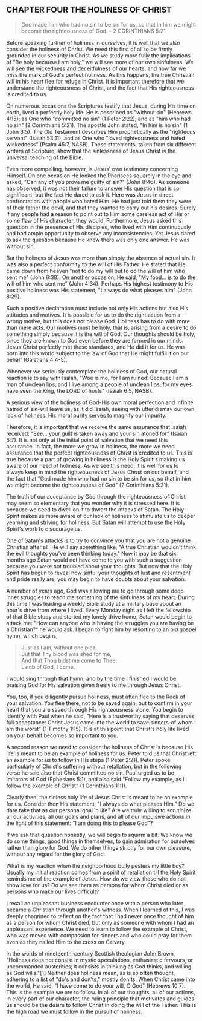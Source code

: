 ## CHAPTER FOUR THE HOLINESS OF CHRIST
> God made him who had no sin to be sin for us, so that in him we might become the righteousness of God. - 2 CORINTHIANS 5:21

Before speaking further of holiness in ourselves, it is well that we also consider the holiness of Christ. We need this first of all to be firmly grounded in our security in Christ. As we study more fully the implications of "Be holy because I am holy," we will see more of our own sinfulness. We will see the wickedness and deceitfulness of our hearts, and how far we miss the mark of God's perfect holiness. As this happens, the true Christian will in his heart flee for refuge in Christ. It is
important therefore that we understand the righteousness of Christ, and the fact that His righteousness is credited to us.

On numerous occasions the Scriptures testify that Jesus, during His time on earth, lived a perfectly holy life. He is described as "without sin" (Hebrews 4:15); as One who "committed no sin" (1 Peter 2:22); and as "him who had no sin" (2 Corinthians 5:21). The apostle John stated, "In him is no sin" (1 John 3:5). The Old Testament describes Him prophetically as the "righteous servant" (Isaiah 53:11), and as One who "loved righteousness and hated wickedness" (Psalm
45:7, NASB). These statements, taken from six different writers of Scripture, show that the sinlessness of Jesus Christ is the universal teaching of the Bible.

Even more compelling, however, is Jesus' own testimony concerning Himself. On one occasion He looked the Pharisees squarely in the eye and asked, "Can any of you prove me guilty of sin?" (John 8:46). As someone has observed, it was not their failure to answer His question that is so significant, but the fact He dared to ask it. Here was Jesus in direct confrontation with people who hated Him. He had just told them they were of their father the devil, and that
they wanted to carry out his desires. Surely if any people had a reason to point out to Him some careless act of His or some flaw of His character, they would. Furthermore, Jesus asked this question in the presence of His disciples, who lived with Him continuously and had ample opportunity to observe any inconsistencies. Yet Jesus dared to ask the question because He knew there was only one answer. He was without sin.

But the holiness of Jesus was more than simply the absence of actual sin. It was also a perfect conformity to the will of His Father. He stated that He came down from heaven "not to do my will but to do the will of him who sent me" (John 6:38). On another occasion, He said, "My food... is to do the will of him who sent me" (John 4:34). Perhaps His highest testimony to His positive holiness was His statement, "I always do what pleases him" (John 8:29).

Such a positive declaration must include not only His actions but also His attitudes and motives. It is possible for us to do the right action from a wrong motive, but this does not please God. Holiness has to do with more than mere acts. Our motives must be holy, that is, arising from a desire to do something simply because it is the will of God. Our thoughts should be holy, since they are known to God even before they are formed in our minds. Jesus Christ
perfectly met these standards, and He did it for us. He was born into this world subject to the law of God that He might fulfill it on our behalf (Galatians 4:4-5).

Whenever we seriously contemplate the holiness of God, our natural reaction is to say with Isaiah, "Woe is me, for I am ruined! Because I am a man of unclean lips, and I live among a people of unclean lips; for my eyes have seen the King, the LORD of hosts" (Isaiah 6:5, NASB).

A serious view of the holiness of God-His own moral perfection and infinite hatred of sin-will leave us, as it did Isaiah, seeing with utter dismay our own lack of holiness. His moral purity serves to magnify our impurity.

Therefore, it is important that we receive the same assurance that Isaiah received: "See... your guilt is taken away and your sin atoned for" (Isaiah 6:7). It is not only at the initial point of salvation that we need this assurance. In fact, the more we grow in holiness, the more we need assurance that the perfect righteousness of Christ is credited to us. This is true because a part of growing in holiness is the Holy Spirit's making us aware of our need of holiness. As
we see this need, it is well for us to always keep in mind the righteousness of Jesus Christ on our behalf, and the fact that "God made him who had no sin to be sin for us, so that in him we might become the righteousness of God" (2 Corinthians 5:21).

The truth of our acceptance by God through the righteousness of Christ may seem so elementary that you wonder why it is stressed here. It is because we need to dwell on it to thwart the attacks of Satan. The Holy Spirit makes us more aware of our lack of holiness to stimulate us to deeper yearning and striving for holiness. But Satan will attempt to use the Holy Spirit's work to discourage us.

One of Satan's attacks is to try to convince you that you are not a genuine Christian after all. He will say something like, "A true Christian wouldn't think the evil thoughts you've been thinking today." Now it may be that six months ago Satan would not have come to you with such a suggestion because you were not troubled about your thoughts. But now that the Holy Spirit has begun to reveal how sinful your thoughts of lust and resentment and pride really
are, you may begin to have doubts about your salvation.

A number of years ago, God was allowing me to go through some deep inner struggles to teach me something of the sinfulness of my heart. During this time I was leading a weekly Bible study at a military base about an hour's drive from where I lived. Every Monday night as I left the fellowship of that Bible study and started my lonely drive home, Satan would begin to attack me: "How can anyone who is having the struggles you are having be a Christian?"
he would ask. I began to fight him by resorting to an old gospel hymn, which begins,
> Just as I am, without one plea,  
> But that Thy blood was shed for me,  
> And that Thou bidst me come to Thee;  
> Lamb of God, I come.

I would sing through that hymn, and by the time I finished I would be praising God for His salvation given freely to me through Jesus Christ.

You, too, if you diligently pursue holiness, must often flee to the Rock of your salvation. You flee there, not to be saved again, but to confirm in your heart that you are saved through His righteousness alone. You begin to identify with Paul when he said, "Here is a trustworthy saying that deserves full acceptance: Christ Jesus came into the world to save sinners-of whom I am the worst" (1 Timothy 1:15). It is at this point that Christ's holy life lived on your
behalf becomes so important to you.

A second reason we need to consider the holiness of Christ is because His life is meant to be an example of holiness for us. Peter told us that Christ left an example for us to follow in His steps (1 Peter 2:21). Peter spoke particularly of Christ's suffering without retaliation, but in the following verse he said also that Christ committed no sin. Paul urged us to be imitators of God (Ephesians 5:1), and also said "Follow my example, as I follow the example of
Christ" (1 Corinthians 11:1).

Clearly then, the sinless holy life of Jesus Christ is meant to be an example for us. Consider then His statement, "I always do what pleases Him." Do we dare take that as our personal goal in life? Are we truly willing to scrutinize all our activities, all our goals and plans, and all of our impulsive actions in the light of this statement: "I am doing this to please God"?

If we ask that question honestly, we will begin to squirm a bit. We know we do some things, good things in themselves, to gain admiration for ourselves rather than glory for God. We do other things strictly for our own pleasure, without any regard for the glory of God.

What is my reaction when the neighborhood bully pesters my little boy? Usually my initial reaction comes from a spirit of retaliation till the Holy Spirit reminds me of the example of Jesus. How do we view those who do not show love for us? Do we see them as persons for whom Christ died or as persons who make our lives difficult?

I recall an unpleasant business encounter once with a person who later became a Christian through another's witness. When I learned of this, I was deeply chagrined to reflect on the fact that I had never once thought of him as a person for whom Christ died, but only as someone with whom I had an unpleasant experience. We need to learn to follow the example of Christ, who was moved with compassion for sinners and who could pray for them even as they
nailed Him to the cross on Calvary.

In the words of nineteenth-century Scottish theologian John Brown, "Holiness does not consist in mystic speculations, enthusiastic fervours, or uncommanded austerities; it consists in thinking as God thinks, and willing as God wills."[1] Neither does holiness mean, as is so often thought, adhering to a list of "do's and don'ts," mostly don'ts. When Christ came into the world, He said, "I have come to do your will, O God" (Hebrews 10:7). This is the example we are
to follow. In all of our thoughts, all of our actions, in every part of our character, the ruling principle that motivates and guides us should be the desire to follow Christ in doing the will of the Father. This is the high road we must follow in the pursuit of holiness.
